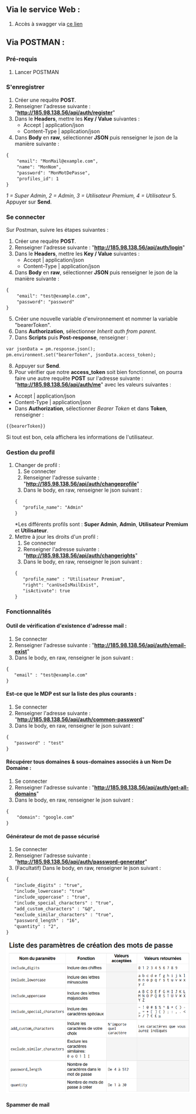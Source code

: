 ## Via le service Web :
1. Accès à swagger via [ce lien](http://185.98.138.56/api/documentation)

## Via POSTMAN :

### Pré-requis
1. Lancer POSTMAN

### S'enregistrer
1. Créer une requête **POST**.
2. Renseigner l'adresse suivante : "**http://185.98.138.56/api/auth/register**"
3. Dans le **Headers**, mettre les **Key / Value** suivantes :
   - Accept | application/json
   - Content-Type | application/json
4. Dans **Body** en **raw**, sélectionner **JSON** puis renseigner le json de la manière suivante :
```
{
    "email": "MonMail@example.com",
    "name": "MonNom",
    "password": "MonMotDePasse",
    "profiles_id": 1
}
```
*1 = Super Admin, 2 = Admin, 3 = Utilisateur Premium, 4 = Utilisateur*
5. Appuyer sur **Send**.

### Se connecter

Sur Postman, suivre les étapes suivantes :

1. Créer une requête **POST**.
2. Renseigner l'adresse suivante : "**http://185.98.138.56/api/auth/login**"
3. Dans le **Headers**, mettre les **Key / Value** suivantes :
   - Accept | application/json
   - Content-Type | application/json
4. Dans **Body** en **raw**, sélectionner **JSON** puis renseigner le json de la manière suivante :
```
{
    "email": "test@example.com",
    "password": "password"
}
```
5. Créer une nouvelle variable d'environnement et nommer la variable "bearerToken".
6. Dans **Authorization**, sélectionner *Inherit auth from parent*.
7. Dans **Scripts** puis **Post-response**, renseigner :
```
var jsonData = pm.response.json();
pm.environment.set("bearerToken", jsonData.access_token);
```
8. Appuyer sur **Send**.
9.  Pour vérifier que notre **access_token** soit bien fonctionnel, on pourra faire une autre requête **POST** sur l'adresse suivante : "**http://185.98.138.56/api/auth/me**" avec les valeurs suivantes :
   - Accept | application/json
   - Content-Type | application/json
   - Dans **Authorization**, sélectionner *Bearer Token* et dans **Token**, renseigner :
```
{{bearerToken}}
```

Si tout est bon, cela affichera les informations de l'utilisateur.

### Gestion du profil

1. Changer de profil : 
   1. Se connecter
   2. Renseigner l'adresse suivante : "**http://185.98.138.56/api/auth/changeprofile**"
   3. Dans le body, en raw, renseigner le json suivant :
   ```
   {
      "profile_name": "Admin"
   }
   ```
   *Les différents profils sont : **Super Admin**, **Admin**, **Utilisateur Premium** et **Utilisateur**.
2. Mettre à jour les droits d'un profil : 
   1. Se connecter
   2. Renseigner l'adresse suivante : "**http://185.98.138.56/api/auth/changerights**"
   3. Dans le body, en raw, renseigner le json suivant :
   ```
   {
      "profile_name" : "Utilisateur Premium",
      "right": "canUseIsMailExist",
      "isActivate": true
   }
   ```

### Fonctionnalités

#### Outil de vérification d'existence d'adresse mail :
1. Se connecter
2. Renseigner l'adresse suivante : "**http://185.98.138.56/api/auth/email-exist**"
3. Dans le body, en raw, renseigner le json suivant :
```
{
   "email" : "test@example.com"
}
```

#### Est-ce que le MDP est sur la liste des plus courants :
1. Se connecter
2. Renseigner l'adresse suivante : "**http://185.98.138.56/api/auth/common-password**"
3. Dans le body, en raw, renseigner le json suivant :
```
{
   "password" : "test"
}
```

#### Récupérer tous domaines & sous-domaines associés à un Nom De Domaine :
1. Se connecter
2. Renseigner l'adresse suivante : "**http://185.98.138.56/api/auth/get-all-domains**"
3. Dans le body, en raw, renseigner le json suivant :
```
{
    "domain": "google.com"
}
```

#### Générateur de mot de passe sécurisé
1. Se connecter
2. Renseigner l'adresse suivante : "**http://185.98.138.56/api/auth/password-generator**"
3. (Facultatif) Dans le body, en raw, renseigner le json suivant :
```
{
   "include_digits" : "true",
   "include_lowercase": "true"
   "include_uppercase" : "true",
   "include_special_characters" : "true",
   "add_custom_characters" : "&@",
   "exclude_similar_characters" : "true",
   "password_length" : "16",
   "quantity" : "2",
}
```
![Password Generator](https://raw.githubusercontent.com/Nickyo0822/TPHackeR/refs/heads/main/storage/images/password-generator.png)

#### Spammer de mail